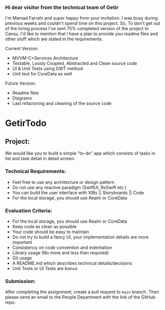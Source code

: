 ### Hi dear visitor from the technical team of Getir
I'm Mamad Farrahi and super happy from your invitation. I was busy during previous weeks and couldn't spend time on this project. So, To don't get out of the hiring process I've sent 75% completed version of the project to Cansu. I'd like to mention that I have a plan to provide you readme files and other stuff which are stated in the requirements.

Current Version:
* MVVM-C+Services Architecture
* Testable, Loosly Coupled, Abstracted and Clean source code
* UI & Unit Tests using GWT method
* Unit test for CoreData as well

Future Version:
* Readme files
* Diagrams
* Last refactoring and cleaning of the source code




















# GetirTodo

## Project:

We would like you to build a simple "to-do" app which consists of tasks in list and task detail in detail screen.

### Technical Requirements:

* Feel free to use any architecture or design pattern
* Do not use any reactive paradigm (SwiftUI, RxSwift etc.)
* You can build the user interface with XIBs || Storyboards || Code
* For the local storage, you should use Realm or CoreData

### Evaluation Criteria:

* For the local storage, you should use Realm or CoreData
* Keep code as clean as possible
* Your code should be easy to maintain
* Do not try to build a fancy UI, your implementation details are more important
* Consistency on code convention and indentation
* Library usage (No more and less than required)
* Git usage
* A README.md which describes technical details/decisions
* Unit Tests or UI Tests are bonus

### Submission:

After completing the assignment, create a pull request to `main` branch.
Then please send an email to the People Department with the link of the GitHub repo.
